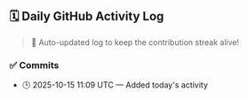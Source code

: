 ## 🗓️ Daily GitHub Activity Log

> 🤖 Auto-updated log to keep the contribution streak alive!

### ✅ Commits

- 🕒 2025-10-15 11:09 UTC — Added today's activity


